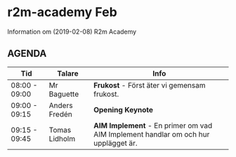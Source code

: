 # r2m-academy Feb
Information om (2019-02-08) R2m Academy

## AGENDA


Tid|Talare|Info
---|---|---
08:00 - 09:00|Mr Baguette|__Frukost__ - Först äter vi gemensam frukost.
09:00 - 09:15|Anders Fredén|__Opening Keynote__
09:15 - 09:45|Tomas Lidholm|__AIM Implement__ - En primer om vad AIM Implement handlar om och hur upplägget är.
